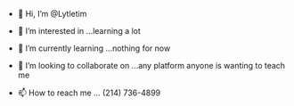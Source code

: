 - 👋 Hi, I’m @Lytletim
- 👀 I’m interested in ...learning a lot
- 🌱 I’m currently learning ...nothing for now
- 💞️ I’m looking to collaborate on ...any platform anyone is wanting to teach me

- 📫 How to reach me ... (214) 736-4899

<!---
Lytletim/Lytletim is a ✨ special ✨ repository because its `README.md` (this file) appears on your GitHub profile.
You can click the Preview link to take a look at your changes.
--->
